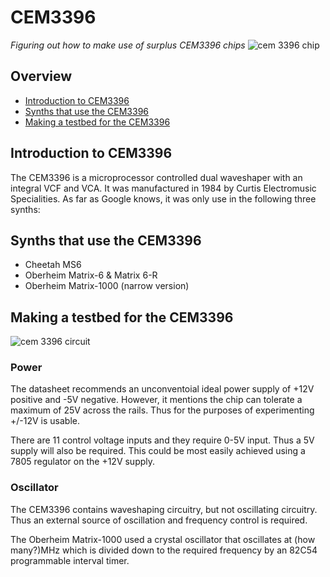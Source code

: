 # CEM3396 
*Figuring out how to make use of surplus CEM3396 chips*
![cem 3396 chip](https://github.com/ekosynth/CEM3396/blob/master/images/cem3396_chip.JPG)
## Overview
* [Introduction to CEM3396](#introduction-to-cem3396)
* [Synths that use the CEM3396](#synths-that-use-the-cem3396)
* [Making a testbed for the CEM3396](#making-a-testbed-for-the-cem3396)

## Introduction to CEM3396
The CEM3396 is a microprocessor controlled dual waveshaper with an integral VCF and VCA. It was manufactured in 1984 by Curtis Electromusic Specialities. As far as Google knows, it was only use in the following three synths:

## Synths that use the CEM3396
- Cheetah MS6
- Oberheim Matrix-6 & Matrix 6-R
- Oberheim Matrix-1000 (narrow version)

## Making a testbed for the CEM3396
![cem 3396 circuit](https://github.com/ekosynth/CEM3396/blob/master/images/basic_connections.PNG)

### Power
The datasheet recommends an unconventoial ideal power supply of +12V positive and -5V negative. However, it mentions the chip can tolerate a maximum of 25V across the rails. Thus for the purposes of experimenting +/-12V is usable.

There are 11 control voltage inputs and they require 0-5V input. Thus a 5V supply will also be required. This could be most easily achieved using a 7805 regulator on the +12V supply.

### Oscillator
The CEM3396 contains waveshaping circuitry, but not oscillating circuitry. Thus an external source of oscillation and frequency control is required. 

The Oberheim Matrix-1000 used a crystal oscillator that oscillates at (how many?)MHz which is divided down to the required frequency by an 82C54 programmable interval timer.
